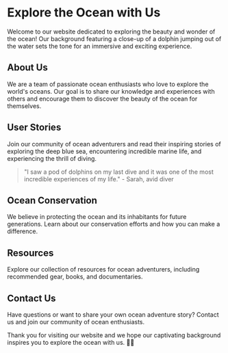 <!--font:Montserrat-->

# Explore the Ocean with Us

Welcome to our website dedicated to exploring the beauty and wonder of the ocean! Our background featuring a close-up of a dolphin jumping out of the water sets the tone for an immersive and exciting experience.

## About Us
We are a team of passionate ocean enthusiasts who love to explore the world's oceans. Our goal is to share our knowledge and experiences with others and encourage them to discover the beauty of the ocean for themselves.

## User Stories
Join our community of ocean adventurers and read their inspiring stories of exploring the deep blue sea, encountering incredible marine life, and experiencing the thrill of diving.

> "I saw a pod of dolphins on my last dive and it was one of the most incredible experiences of my life." - Sarah, avid diver

## Ocean Conservation
We believe in protecting the ocean and its inhabitants for future generations. Learn about our conservation efforts and how you can make a difference.

## Resources
Explore our collection of resources for ocean adventurers, including recommended gear, books, and documentaries.

## Contact Us
Have questions or want to share your own ocean adventure story? Contact us and join our community of ocean enthusiasts.

Thank you for visiting our website and we hope our captivating background inspires you to explore the ocean with us. 🌊🐬

<!--

Write me content for website with wallpaper which alt text is:

"A close-up of a dolphin jumping out of the water"

The name/title of the page should not be 1:1 copy of the alt text but rather a real content of the website which is using this wallpaper.

- Use markdown format 
- Start with heading
- Heading should be short and concise
- The content should look like a real website 
- The website should not be about the wallpaper, wallpaper is just a related background
- Heading should be contain work "wallpaper" or "background"
- Include real sections like references, contact, user stories, etc. use things relevant to the page purpose.
- Feel free to use structure like headings, bullets, numbering, blockquotes, paragraphs, horizontal lines, etc.
- You can use formatting like bold or _italic_
- You can include UTF-8 emojis
- Links should be only #hash anchors (and you can refer to the document itself)
- Do not include images


---


# Ocean Adventure Wallpaper

Welcome to our website dedicated to ocean adventures! Our stunning wallpaper featuring a close-up of a dolphin jumping out of the water will transport you to the depths of the sea and inspire your next adventure.

## About Us
We are a team of passionate ocean enthusiasts who love to explore the world's oceans. Our goal is to share our knowledge and experiences with others and encourage them to discover the beauty of the ocean for themselves.

## User Stories
Our community of ocean adventurers has shared their stories of exploring the deep blue sea, encountering incredible marine life, and experiencing the thrill of diving. Read their inspiring stories and get inspired for your own adventure.

> "I saw a pod of dolphins on my last dive and it was one of the most incredible experiences of my life." - Sarah, avid diver

## Ocean Conservation
We believe in protecting the ocean and its inhabitants for future generations. Learn about our conservation efforts and how you can make a difference.

## References
Explore our collection of resources for ocean adventurers, including recommended gear, books, and documentaries.

## Contact Us
Have questions or want to share your own ocean adventure story? Contact us and join our community of ocean enthusiasts.

Thank you for visiting our website and we hope our ocean adventure wallpaper inspires you to explore the beauty of the ocean. 🌊🐬


---


Heading should not include word "wallpaper". The website should not be about the wallpaper itself, wallpaper is just a related background, rewrite whole content.


---


# Dive into the World of Ocean Adventures

Welcome to our website dedicated to exploring the wonders of the ocean! Our stunning background featuring a close-up of a dolphin jumping out of the water sets the tone for an immersive and exciting experience.

## About Us
We are a team of passionate ocean enthusiasts who love to explore the world's oceans. Our goal is to share our knowledge and experiences with others and encourage them to discover the beauty of the ocean for themselves.

## User Stories
Our community of ocean adventurers has shared their stories of exploring the deep blue sea, encountering incredible marine life, and experiencing the thrill of diving. Read their inspiring stories and get inspired for your own adventure.

> "I saw a pod of dolphins on my last dive and it was one of the most incredible experiences of my life." - Sarah, avid diver

## Ocean Conservation
We believe in protecting the ocean and its inhabitants for future generations. Learn about our conservation efforts and how you can make a difference.

## Resources
Explore our collection of resources for ocean adventurers, including recommended gear, books, and documentaries.

## Contact Us
Have questions or want to share your own ocean adventure story? Contact us and join our community of ocean enthusiasts.

Thank you for visiting our website and we hope our captivating background inspires you to dive into the world of ocean adventures. 🌊🐬


---


Heading is too long, rewrite whole content.


---


# Discover the Wonders of the Ocean

Welcome to our website dedicated to exploring the beauty and wonder of the ocean! Our background featuring a close-up of a dolphin jumping out of the water sets the tone for an immersive and exciting experience.

## About Us
We are a team of passionate ocean enthusiasts who love to explore the world's oceans. Our goal is to share our knowledge and experiences with others and encourage them to discover the beauty of the ocean for themselves.

## User Stories
Our community of ocean adventurers has shared their stories of exploring the deep blue sea, encountering incredible marine life, and experiencing the thrill of diving. Read their inspiring stories and get inspired for your own adventure.

> "I saw a pod of dolphins on my last dive and it was one of the most incredible experiences of my life." - Sarah, avid diver

## Ocean Conservation
We believe in protecting the ocean and its inhabitants for future generations. Learn about our conservation efforts and how you can make a difference.

## Resources
Explore our collection of resources for ocean adventurers, including recommended gear, books, and documentaries.

## Contact Us
Have questions or want to share your own ocean adventure story? Contact us and join our community of ocean enthusiasts.

Thank you for visiting our website and we hope our captivating background inspires you to discover the wonders of the ocean. 🌊🐬


---


Heading is too long, rewrite whole content.


---


# Explore the Ocean with Us

Welcome to our website dedicated to exploring the beauty and wonder of the ocean! Our background featuring a close-up of a dolphin jumping out of the water sets the tone for an immersive and exciting experience.

## About Us
We are a team of passionate ocean enthusiasts who love to explore the world's oceans. Our goal is to share our knowledge and experiences with others and encourage them to discover the beauty of the ocean for themselves.

## User Stories
Join our community of ocean adventurers and read their inspiring stories of exploring the deep blue sea, encountering incredible marine life, and experiencing the thrill of diving.

> "I saw a pod of dolphins on my last dive and it was one of the most incredible experiences of my life." - Sarah, avid diver

## Ocean Conservation
We believe in protecting the ocean and its inhabitants for future generations. Learn about our conservation efforts and how you can make a difference.

## Resources
Explore our collection of resources for ocean adventurers, including recommended gear, books, and documentaries.

## Contact Us
Have questions or want to share your own ocean adventure story? Contact us and join our community of ocean enthusiasts.

Thank you for visiting our website and we hope our captivating background inspires you to explore the ocean with us. 🌊🐬


---


Write me a Google font which is best fitting for the website.

Pick from the list:
- Barlow Condensed
- Exo 2
- IBM Plex Sans
- Raleway
- Orbitron
- Roboto
- Great Vibes
- Playfair Display
- Futura
- Dancing Script
- Inter
- Lobster
- Alegreya
- Open Sans
- Poppins
- Lato
- Montserrat


Write just the font name nothing else.


---


I recommend using the "Montserrat" font for your website.

-->
